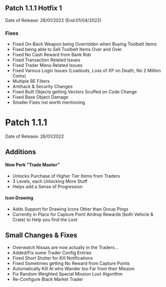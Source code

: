 ## Patch 1.1.1 Hotfix 1
Date of Release: 28/01/2022 (End:01/04/2022)
### Fixes
* Fixed On-Back Weapon being Overridden when Buying Toolbelt Items
* Fixed being able to Sell Toolbelt Items Over and Over
* Fixed No Cash Reward from Bank Rob
* Fixed Transaction Related Issues
* Fixed Trader Menu Related Issues
* Fixed Various Login Issues (Loadouts, Loss of XP on Death, No 2 Million Coins)
* Multiple BE Filters
* Antihack & Security Changes
* Fixed Built Objects getting Vectors Scuffed on Code Change
* Fixed Base Object Damage
* Smaller Fixes not worth mentioning



# Patch 1.1.1
Date of Release: 26/01/2022

## Additions
#### New Perk "Trade Master"
* Unlocks Purchase of Higher Tier Items from Traders
* 3 Levels, each Unlocking More Stuff
* Helps add a Sense of Progression

#### Icon Drawing
* Adds Support for Drawing Icons Other than Group Pings
* Currently in Place for Capture Point Airdrop Rewards (both Vehicle & Crate) to Help you find the Loot

## Small Changes & Fixes
* Overwatch Nissas are now actually in the Traders...
* Added/Fix some Trader Config Entries
* Fixed Short Stutter for Kill Notifications
* Fixed Sometimes getting No Reward from Capture Points
* Automatically Kill AI who Wander too Far from their Mission
* Fix Random Weighted Special Mission Loot Algorithm
* Re-Configure Black Market Trader
